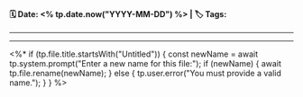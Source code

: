 #### 🗓️ Date: <% tp.date.now("YYYY-MM-DD") %> | 🏷️ Tags: 
---
 

---
<%*
if (tp.file.title.startsWith("Untitled")) {
  const newName = await tp.system.prompt("Enter a new name for this file:");
  if (newName) {
    await tp.file.rename(newName);
  } else {
    tp.user.error("You must provide a valid name.");
  }
}
%>
